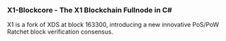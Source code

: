 ### X1-Blockcore - The X1 Blockchain Fullnode in C#

X1 is a fork of XDS at block 163300, introducing a new innovative PoS/PoW Ratchet block verification consensus.



